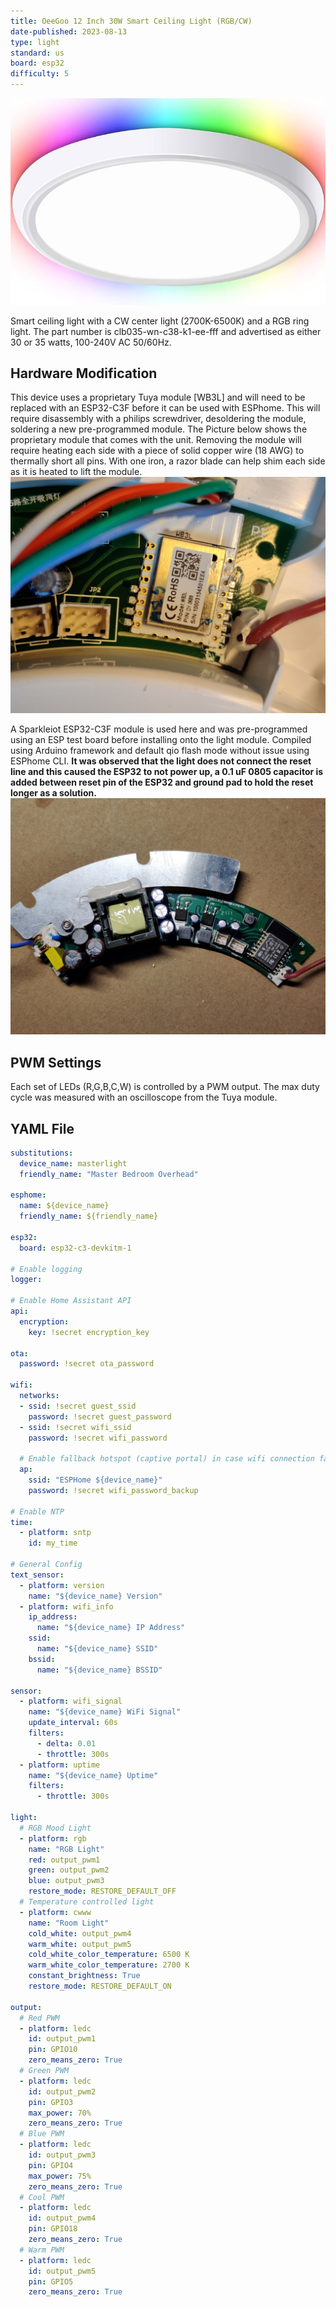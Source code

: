 ```yaml
---
title: OeeGoo 12 Inch 30W Smart Ceiling Light (RGB/CW)
date-published: 2023-08-13
type: light
standard: us
board: esp32
difficulty: 5
---
```

![Product Image](Oeegoo_light.png "Product Image")

Smart ceiling light with a CW center light (2700K-6500K) and a RGB ring light. The part number is clb035-wn-c38-k1-ee-fff and advertised as either 30 or 35 watts, 100-240V AC 50/60Hz.

## Hardware Modification

This device uses a proprietary Tuya module [WB3L] and will need to be replaced with an ESP32-C3F before it can be used with ESPhome. This will require disassembly with a philips screwdriver, desoldering the module, soldering a new pre-programmed module.
The Picture below shows the proprietary module that comes with the unit. Removing the module will require heating each side with a piece of solid copper wire (18 AWG) to thermally short all pins. With one iron, a razor blade can help shim each side as it is heated to lift the module.
![Proprietary Tuya Image](IMG_20230415_sm.jpg)

A Sparkleiot ESP32-C3F module is used here and was pre-programmed using an ESP test board before installing onto the light module. Compiled using Arduino framework and default qio flash mode without issue using ESPhome CLI. **It was observed that the light does not connect the reset line and this caused the ESP32 to not power up, a 0.1 uF 0805 capacitor is added between reset pin of the ESP32 and ground pad to hold the reset longer as a solution.**
![Completed Modification](IMG_20230807_sm.jpg)

## PWM Settings

Each set of LEDs (R,G,B,C,W) is controlled by a PWM output. The max duty cycle was measured with an oscilloscope from the Tuya module.

## YAML File

```yaml
substitutions:
  device_name: masterlight
  friendly_name: "Master Bedroom Overhead"

esphome:
  name: ${device_name}
  friendly_name: ${friendly_name}

esp32:
  board: esp32-c3-devkitm-1

# Enable logging
logger:

# Enable Home Assistant API
api:
  encryption:
    key: !secret encryption_key

ota:
  password: !secret ota_password

wifi:
  networks:
  - ssid: !secret guest_ssid
    password: !secret guest_password
  - ssid: !secret wifi_ssid
    password: !secret wifi_password

  # Enable fallback hotspot (captive portal) in case wifi connection fails
  ap:
    ssid: "ESPHome ${device_name}"
    password: !secret wifi_password_backup

# Enable NTP
time:
  - platform: sntp
    id: my_time

# General Config
text_sensor:
  - platform: version
    name: "${device_name} Version"
  - platform: wifi_info
    ip_address:
      name: "${device_name} IP Address"
    ssid:
      name: "${device_name} SSID"
    bssid:
      name: "${device_name} BSSID"

sensor:
  - platform: wifi_signal
    name: "${device_name} WiFi Signal"
    update_interval: 60s
    filters:
      - delta: 0.01
      - throttle: 300s
  - platform: uptime
    name: "${device_name} Uptime"
    filters:
      - throttle: 300s

light:
  # RGB Mood Light
  - platform: rgb
    name: "RGB Light"
    red: output_pwm1
    green: output_pwm2
    blue: output_pwm3
    restore_mode: RESTORE_DEFAULT_OFF
  # Temperature controlled light
  - platform: cwww
    name: "Room Light"
    cold_white: output_pwm4
    warm_white: output_pwm5
    cold_white_color_temperature: 6500 K
    warm_white_color_temperature: 2700 K
    constant_brightness: True
    restore_mode: RESTORE_DEFAULT_ON

output:
  # Red PWM
  - platform: ledc
    id: output_pwm1
    pin: GPIO10
    zero_means_zero: True
  # Green PWM
  - platform: ledc
    id: output_pwm2
    pin: GPIO3
    max_power: 70%
    zero_means_zero: True
  # Blue PWM
  - platform: ledc
    id: output_pwm3
    pin: GPIO4
    max_power: 75%
    zero_means_zero: True
  # Cool PWM
  - platform: ledc
    id: output_pwm4
    pin: GPIO18
    zero_means_zero: True
  # Warm PWM
  - platform: ledc
    id: output_pwm5
    pin: GPIO5
    zero_means_zero: True

